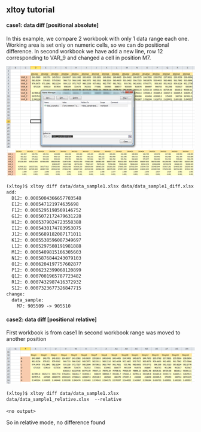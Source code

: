 ## xltoy tutorial

#### case1: data diff [positional absolute]

In this example, we compare 2 workbook with only 1 data range each one. 
Working area is set only on numeric cells, so we can do positional difference.
In second workbook we have add a new line, row 12 corresponding to VAR_9 
and changed a cell in position M7.

![xlsample](https://github.com/glaucouri/xltoy/raw/main/img/data_sample1.png?raw=true)
![xlsample](https://github.com/glaucouri/xltoy/raw/main/img/data_sample1_diff.png?raw=true)

```
(xltoy)$ xltoy diff data/data_sample1.xlsx data/data_sample1_diff.xlsx
add:
  D12: 0.0005004366657703548
  E12: 0.000547121974635698
  F12: 0.0005295198569146752
  G12: 0.0005072172479631228
  H12: 0.0005379024723558388
  I12: 0.0005430174783953075
  J12: 0.0005689182087171011
  K12: 0.0005538596087349697
  L12: 0.0005297508191981888
  M12: 0.0005409815166305603
  N12: 0.0005876844243079103
  O12: 0.0006204197757602877
  P12: 0.0006232399068120899
  Q12: 0.0007001965787723482
  R12: 0.0007432987416372932
  S12: 0.0007323677326847715
change:
  data_sample:
    M7: 905509 -> 905510
```

#### case2: data diff [positional relative]

First workbook is from case1
In second workbook range was moved to another position 

![xlsample](https://github.com/glaucouri/xltoy/raw/main/img/data_sample1_relative.png?raw=true)

```
(xltoy)$ xltoy diff data/data_sample1.xlsx  data/data_sample1_relative.xlsx  --relative

<no output>
```

So in relative mode, no difference found